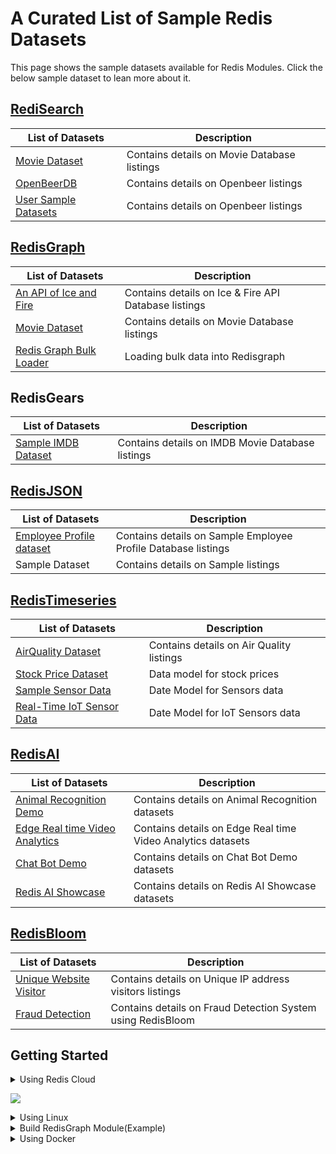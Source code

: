 # A Curated List of Sample Redis Datasets

This page shows the sample datasets available for Redis Modules. Click the below sample dataset to lean more about it.



## [RediSearch](https://github.com/redis-developer/redis-datasets/blob/master/redisearch/README.md)


| List of Datasets | Description |
| --- | --- |
| [Movie Dataset](https://github.com/Redis-Developer/redis-datasets/tree/movie-dataset/movie-database) | Contains details on Movie Database listings |
| [OpenBeerDB](https://github.com/Redis-Developer/redis-datasets/tree/master/redisearch/openbeerdb) | Contains details on Openbeer listings |
| [User Sample Datasets](https://github.com/redis-developer/redis-datasets/blob/master/user-database/README.md) | Contains details on Openbeer listings |


## [RedisGraph](https://github.com/redis-developer/redis-datasets/blob/master/redisgraph/README.md)

| List of Datasets | Description |
| --- | --- |
| [An API of Ice and Fire](https://github.com/Redis-Developer/redis-datasets/blob/master/redisgraph/datasets/iceandfire/README.md) | Contains details on Ice & Fire API Database listings |
| [Movie Dataset](https://github.com/Redis-Developer/redis-datasets/tree/movie-dataset/movie-database) | Contains details on Movie Database listings |
| [Redis Graph Bulk Loader](https://github.com/Redis-Developer/redis-datasets/tree/master/redisgraph/redisgraph-bulk-loader) | Loading bulk data into Redisgraph |

## RedisGears

| List of Datasets | Description |
| --- | --- |
| [Sample IMDB Dataset](https://github.com/Redis-Developer/redis-datasets/blob/master/redisgears/README.md) | Contains details on IMDB Movie Database listings |



## [RedisJSON](https://github.com/redis-developer/redis-datasets/blob/master/redisjson/README.md)

| List of Datasets | Description |
| --- | --- |
| [Employee Profile dataset](https://github.com/redis-developer/redis-datasets/blob/master/redisjson/README.md) | Contains details on Sample Employee Profile Database listings |
| Sample Dataset | Contains details on Sample listings |



## [RedisTimeseries](https://github.com/redis-developer/redis-datasets/blob/master/redistimeseries/README.md)

| List of Datasets | Description |
| --- | --- |
| [AirQuality Dataset](https://github.com/Redis-Developer/redis-datasets/tree/master/redistimeseries/AirQualityUCI) | Contains details on Air Quality listings |
| [Stock Price Dataset](https://github.com/redis-developer/redis-datasets/blob/master/redistimeseries/StockPrice/README.md) | Data model for stock prices |
| [Sample Sensor Data](https://github.com/redis-developer/redis-datasets/tree/master/redistimeseries/sample/sensor_data/README.md) | Date Model for Sensors data |
| [Real-Time IoT Sensor Data](https://github.com/redis-developer/redis-datasets/blob/master/redistimeseries/realtime-sensor-jetson/README.md) | Date Model for IoT Sensors data |


## [RedisAI](https://github.com/redis-developer/redis-datasets/blob/master/redisai/README.md)


| List of Datasets | Description |
| --- | --- |
| [Animal Recognition Demo](https://github.com/RedisGears/AnimalRecognitionDemo) | Contains details on Animal Recognition datasets |
| [Edge Real time Video Analytics](https://github.com/RedisGears/EdgeRealtimeVideoAnalytics)| Contains details on Edge Real time Video Analytics datasets |
| [Chat Bot Demo](https://github.com/RedisAI/ChatBotDemo) | Contains details on Chat Bot Demo datasets |
[ Redis AI Showcase](https://github.com/RedisAI/redisai-examples) | Contains details on Redis AI Showcase datasets|

## [RedisBloom](https://github.com/redis-developer/redis-datasets/blob/master/redisbloom/README.md)

| List of Datasets | Description |
| --- | --- |
| [Unique Website Visitor](https://github.com/redis-developer/redis-datasets/blob/master/redisbloom/README.md) | Contains details on Unique IP address visitors listings |
| [Fraud Detection](https://github.com/redis-developer/redis-datasets/blob/master/use-cases/fraud-detection/README.md) | Contains details on Fraud Detection System using RedisBloom |



## Getting Started

<details><summary>
Using Redis Cloud
  </summary>

<br>
Sign up for a free account [here](https://redislabs.com/redis-enterprise-cloud/) and get 30MB free tier at $0. Use the button below to register yourself and get started in no seconds. 


</details>

[![](https://github.com/Redis-Developer/redis-datasets/blob/master/images/recloud.png)](https://app.redislabs.com/#/add-subscription)

<details><summary>
Using Linux
</summary>
  
Following are the pre-requisites for using Redis Modules



#### Installing Redis
Reference and more detailed steps: [here](https://redis.io/download#installation)

```bash
$ wget http://download.redis.io/redis-stable.tar.gz

$ tar xvzf redis-stable.tar.gz

$ cd redis-stable

$ make

$ make test

$ sudo make install
```
</details>


<details><summary>
Build RedisGraph Module(Example)
</summary>

  
Reference and more detailed steps: [here](https://oss.redislabs.com/redisgraph/)

```bash
# Ubuntu/Linux

$ sudo apt-get install build-essential cmake m4 automake peg libtool autoconf

# Mac

$ brew install cmake m4 automake peg libtool autoconf

$ git clone --recurse-submodules -j8 [https://github.com/RedisGraph/RedisGraph.git](https://github.com/RedisGraph/RedisGraph.git)

$ cd RedisGraph

$ make
```
</details>

<details><summary>
Using Docker
</summary>
  
```
docker run -p 6379:6379 redislabs/redismod
```

```
redis-cli -h localhost
```

```
# Modules
module:name=ft,ver=10613,api=1,filters=0,usedby=[],using=[],options=[]
module:name=rg,ver=10001,api=1,filters=0,usedby=[],using=[ai],options=[]
module:name=bf,ver=20204,api=1,filters=0,usedby=[],using=[],options=[]
module:name=ReJSON,ver=10004,api=1,filters=0,usedby=[],using=[],options=[]
module:name=ai,ver=10001,api=1,filters=0,usedby=[rg],using=[],options=[]
module:name=graph,ver=20019,api=1,filters=0,usedby=[],using=[],options=[]
module:name=timeseries,ver=10207,api=1,filters=0,usedby=[],using=[],options=[]

# Cluster
cluster_enabled:0

# Keyspace
db0:keys=1,expires=0,avg_ttl=0
localhost:6379> info
```
  
</details>



